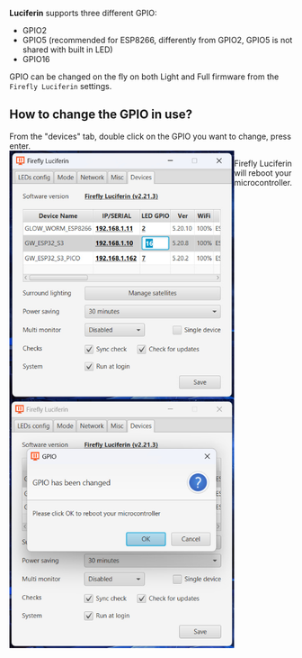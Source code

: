 **Luciferin** supports three different GPIO:
- GPIO2
- GPIO5 (recommended for ESP8266, differently from GPIO2, GPIO5 is not shared with built in LED)
- GPIO16 

GPIO can be changed on the fly on both Light and Full firmware from the `Firefly Luciferin` settings.

## How to change the GPIO in use?

From the "devices" tab, double click on the GPIO you want to change, press enter.  
<img align="left" width="400" src="https://github.com/sblantipodi/firefly_luciferin/blob/master/data/img/gpio1.jpg?raw=true">  

Firefly Luciferin will reboot your microcontroller.  
<img align="left" width="400" src="https://github.com/sblantipodi/firefly_luciferin/blob/master/data/img/gpio2.jpg?raw=true">  



